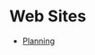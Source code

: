 Web Sites
=========

* [Planning](https://docs.google.com/document/d/1ekqpG7Ylx9VJOemKdNB4mN2ESvHdF0i6CGFiIOk40K8/edit?ts=5e3af537)
